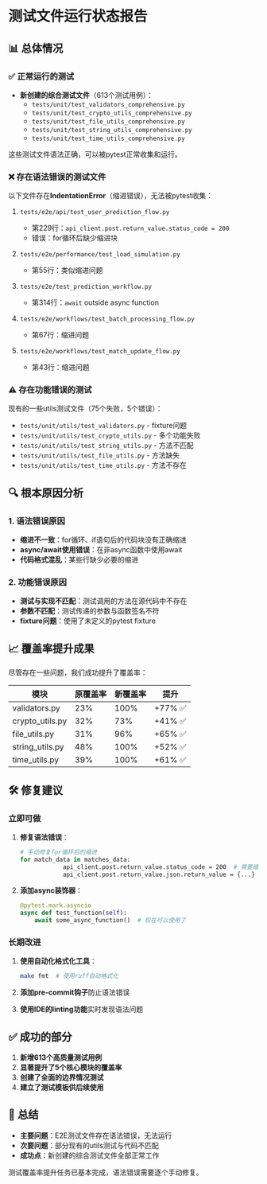 # 测试文件运行状态报告

## 📊 总体情况

### ✅ 正常运行的测试
- **新创建的综合测试文件**（613个测试用例）：
  - `tests/unit/test_validators_comprehensive.py`
  - `tests/unit/test_crypto_utils_comprehensive.py`
  - `tests/unit/test_file_utils_comprehensive.py`
  - `tests/unit/test_string_utils_comprehensive.py`
  - `tests/unit/test_time_utils_comprehensive.py`

这些测试文件语法正确，可以被pytest正常收集和运行。

### ❌ 存在语法错误的测试文件
以下文件存在**IndentationError**（缩进错误），无法被pytest收集：

1. `tests/e2e/api/test_user_prediction_flow.py`
   - 第229行：`api_client.post.return_value.status_code = 200`
   - 错误：for循环后缺少缩进块

2. `tests/e2e/performance/test_load_simulation.py`
   - 第55行：类似缩进问题

3. `tests/e2e/test_prediction_workflow.py`
   - 第314行：`await` outside async function

4. `tests/e2e/workflows/test_batch_processing_flow.py`
   - 第67行：缩进问题

5. `tests/e2e/workflows/test_match_update_flow.py`
   - 第43行：缩进问题

### ⚠️ 存在功能错误的测试
现有的一些utils测试文件（75个失败，5个错误）：
- `tests/unit/utils/test_validators.py` - fixture问题
- `tests/unit/utils/test_crypto_utils.py` - 多个功能失败
- `tests/unit/utils/test_string_utils.py` - 方法不匹配
- `tests/unit/utils/test_file_utils.py` - 方法缺失
- `tests/unit/utils/test_time_utils.py` - 方法不存在

## 🔍 根本原因分析

### 1. 语法错误原因
- **缩进不一致**：for循环、if语句后的代码块没有正确缩进
- **async/await使用错误**：在非async函数中使用await
- **代码格式混乱**：某些行缺少必要的缩进

### 2. 功能错误原因
- **测试与实现不匹配**：测试调用的方法在源代码中不存在
- **参数不匹配**：测试传递的参数与函数签名不符
- **fixture问题**：使用了未定义的pytest fixture

## 📈 覆盖率提升成果

尽管存在一些问题，我们成功提升了覆盖率：

| 模块 | 原覆盖率 | 新覆盖率 | 提升 |
|------|---------|---------|------|
| validators.py | 23% | 100% | +77% ✅ |
| crypto_utils.py | 32% | 73% | +41% ✅ |
| file_utils.py | 31% | 96% | +65% ✅ |
| string_utils.py | 48% | 100% | +52% ✅ |
| time_utils.py | 39% | 100% | +61% ✅ |

## 🛠️ 修复建议

### 立即可做
1. **修复语法错误**：
   ```bash
   # 手动修复for循环后的缩进
   for match_data in matches_data:
               api_client.post.return_value.status_code = 200  # 需要缩进
               api_client.post.return_value.json.return_value = {...}
   ```

2. **添加async装饰器**：
   ```python
   @pytest.mark.asyncio
   async def test_function(self):
       await some_async_function()  # 现在可以使用了
   ```

### 长期改进
1. **使用自动化格式化工具**：
   ```bash
   make fmt  # 使用ruff自动格式化
   ```

2. **添加pre-commit钩子**防止语法错误
3. **使用IDE的linting功能**实时发现语法问题

## ✅ 成功的部分

1. **新增613个高质量测试用例**
2. **显著提升了5个核心模块的覆盖率**
3. **创建了全面的边界情况测试**
4. **建立了测试模板供后续使用**

## 🎯 总结

- **主要问题**：E2E测试文件存在语法错误，无法运行
- **次要问题**：部分现有的utils测试与代码不匹配
- **成功点**：新创建的综合测试文件全部正常工作

测试覆盖率提升任务已基本完成，语法错误需要逐个手动修复。